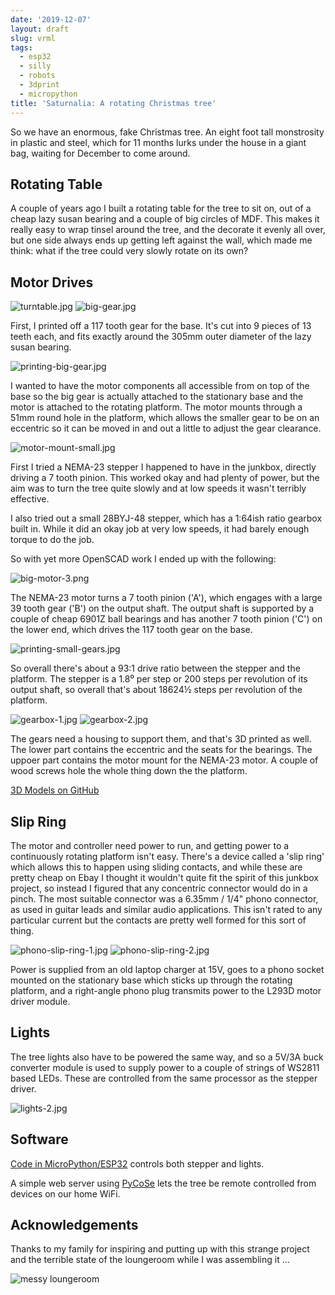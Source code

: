 ```yaml
---
date: '2019-12-07'
layout: draft
slug: vrml
tags:
  - esp32
  - silly
  - robots
  - 3dprint
  - micropython
title: 'Saturnalia: A rotating Christmas tree'
---
```


So we have an enormous, fake Christmas tree.  An eight foot tall monstrosity in 
plastic and steel, which for 11 months lurks under the house in a giant bag,
waiting for December to come around.

## Rotating Table

A couple of years ago I built a rotating table for the tree to sit on, out of a 
cheap lazy susan bearing and a couple of big circles of MDF.
This makes it really easy to wrap tinsel around the tree, and the decorate it
evenly all over, but one side always ends up getting left against the wall, which 
made me think: what if the tree could very slowly rotate on its own?

## Motor Drives

![turntable.jpg](img/turntable.jpg)
![big-gear.jpg](img/big-gear.jpg)

First, I printed off a 117 tooth gear for the base.  It's cut into 9 pieces of 13 teeth
each, and fits exactly around the 305mm outer diameter of the lazy susan bearing.

![printing-big-gear.jpg](img/printing-big-gear.jpg)

I wanted to have the motor components all accessible from on top of the base so the
big gear is actually attached to the stationary base and the motor is attached to
the rotating platform.
The motor mounts through a 51mm round hole in the platform, which allows the smaller gear to 
be on an eccentric so it can be moved in and out a little to adjust the gear clearance.

![motor-mount-small.jpg](img/motor-mount-small.jpg)

First I tried a NEMA-23 stepper I happened to have in the junkbox, directly driving a 7 
tooth pinion.  This worked okay and had plenty of power, but the aim was to turn the tree
quite slowly and at low speeds it wasn't terribly effective.

I also tried out a small 28BYJ-48 stepper, which has a 1:64ish ratio gearbox built in.
While it did an okay job at very low speeds, it had barely enough torque to do the
job.

So with yet more OpenSCAD work I ended up with the following:

![big-motor-3.png](img/big-motor-3.png)

The NEMA-23 motor turns a 7 tooth pinion ('A'), which engages with a large 39 tooth gear 
('B') on the output shaft.
The output shaft is supported by a couple of cheap 6901Z ball bearings and has
another 7 tooth pinion ('C') on the lower end, which drives the 117 tooth gear on the base.

![printing-small-gears.jpg](img/printing-small-gears.jpg)

So overall there's about a 93:1 drive ratio between the stepper and the 
platform.
The stepper is a 1.8⁰ per step or 200 steps per revolution of its output
shaft, so overall that's about 18624½ steps per revolution of the platform.

![gearbox-1.jpg](img/gearbox-1.jpg)
![gearbox-2.jpg](img/gearbox-2.jpg)

The gears need a housing to support them, and that's 3D printed as well.
The lower part contains the eccentric and the seats for the bearings.
The uppoer part contains the motor mount for the NEMA-23 motor.
A couple of wood screws hole the whole thing down the the platform.

[3D Models on GitHub](https://github.com/nickzoic/models3d/)

## Slip Ring

The motor and controller need power to run, and getting power to a continuously
rotating platform isn't easy.
There's a device called a 'slip ring' which allows this to happen using sliding
contacts, and while these are pretty cheap on Ebay I thought it wouldn't quite 
fit the spirit of this junkbox project, so instead I figured that any concentric
connector would do in a pinch.
The most suitable connector was a 6.35mm / 1/4" phono connector, as used in guitar
leads and similar audio applications.  This isn't rated to any particular current
but the contacts are pretty well formed for this sort of thing.

![phono-slip-ring-1.jpg](img/phono-slip-ring-1.jpg)
![phono-slip-ring-2.jpg](img/phono-slip-ring-2.jpg)

Power is supplied from an old laptop charger at 15V, goes to a phono socket 
mounted on the stationary base which sticks up through the rotating platform,
and a right-angle phono plug transmits power to the L293D motor driver module.

## Lights

The tree lights also have to be powered the same way, and so a 5V/3A buck 
converter module is used to supply power to a couple of strings of WS2811 based
LEDs.  These are controlled from the same processor as the stepper driver.
 
![lights-2.jpg](img/lights-2.jpg)

## Software

[Code in MicroPython/ESP32](https://github.com/nickzoic/saturnalia/) controls
both stepper and lights.

A simple web server using [PyCoSe](https://github/nickzoic/pycose/) lets 
the tree be remote controlled from devices on our home WiFi.

## Acknowledgements

Thanks to my family for inspiring and putting up with this strange project and
the terrible state of the loungeroom while I was assembling it ...

![messy loungeroom](img/messy.jpg)
